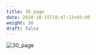 ```yaml
---
title: 30_page
date: 2020-10-15T18:47:13+03:00
weight: 30
draft: false
---
```


 ![30_page](/images/module1/30_page.png)
